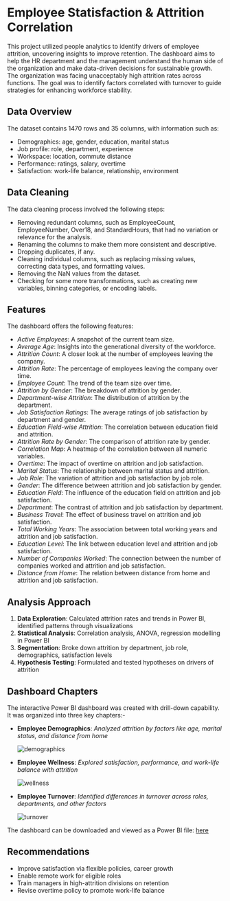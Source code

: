 # Employee Statisfaction & Attrition Correlation
This project utilized people analytics to identify drivers of employee attrition, uncovering insights to improve retention. The dashboard aims to help the HR department and the management understand the human side of the organization and make data-driven decisions for sustainable growth.
The organization was facing unacceptably high attrition rates across functions. The goal was to identify factors correlated with turnover to guide strategies for enhancing workforce stability.

## Data Overview
The dataset contains 1470 rows and 35 columns, with information such as: 
- Demographics: age, gender, education, marital status  
- Job profile: role, department, experience
- Workspace: location, commute distance
- Performance: ratings, salary, overtime 
- Satisfaction: work-life balance, relationship, environment

## Data Cleaning
The data cleaning process involved the following steps:
- Removing redundant columns, such as EmployeeCount, EmployeeNumber, Over18, and StandardHours, that had no variation or relevance for the analysis.
- Renaming the columns to make them more consistent and descriptive.
- Dropping duplicates, if any.
- Cleaning individual columns, such as replacing missing values, correcting data types, and formatting values.
- Removing the NaN values from the dataset.
- Checking for some more transformations, such as creating new variables, binning categories, or encoding labels.

## Features
The dashboard offers the following features:
- *Active Employees*: A snapshot of the current team size.
- *Average Age*: Insights into the generational diversity of the workforce.
- *Attrition Count*: A closer look at the number of employees leaving the company.
- *Attrition Rate*: The percentage of employees leaving the company over time.
- *Employee Count*: The trend of the team size over time.
- *Attrition by Gender*: The breakdown of attrition by gender.
- *Department-wise Attrition*: The distribution of attrition by the department.
- *Job Satisfaction Ratings*: The average ratings of job satisfaction by department and gender.
- *Education Field-wise Attrition*: The correlation between education field and attrition.
- *Attrition Rate by Gender*: The comparison of attrition rate by gender.
- *Correlation Map*: A heatmap of the correlation between all numeric variables.
- *Overtime*: The impact of overtime on attrition and job satisfaction.
- *Marital Status*: The relationship between marital status and attrition.
- *Job Role*: The variation of attrition and job satisfaction by job role.
- *Gender*: The difference between attrition and job satisfaction by gender.
- *Education Field*: The influence of the education field on attrition and job satisfaction.
- *Department*: The contrast of attrition and job satisfaction by department.
- *Business Travel*: The effect of business travel on attrition and job satisfaction.
- *Total Working Years*: The association between total working years and attrition and job satisfaction.
- *Education Level*: The link between education level and attrition and job satisfaction.
- *Number of Companies Worked*: The connection between the number of companies worked and attrition and job satisfaction.
- *Distance from Home*: The relation between distance from home and attrition and job satisfaction.

## Analysis Approach
1. **Data Exploration**: Calculated attrition rates and trends in Power BI, identified patterns through visualizations
2. **Statistical Analysis**: Correlation analysis, ANOVA, regression modelling in Power BI 
3. **Segmentation**: Broke down attrition by department, job role, demographics, satisfaction levels 
4. **Hypothesis Testing**: Formulated and tested hypotheses on drivers of attrition

## Dashboard Chapters
The interactive Power BI dashboard was created with drill-down capability. It was organized into three key chapters:-
- **Employee Demographics**: *Analyzed attrition by factors like age, marital status, and distance from home*
  
   ![demographics](https://github.com/kalra-muskan/employee-attrition/assets/142618498/878a7479-1f26-4a1c-a04c-8aa93ad302ec)
  
- **Employee Wellness**: *Explored satisfaction, performance, and work-life balance with attrition*
  
  ![wellness](https://github.com/kalra-muskan/employee-attrition/assets/142618498/3eb1e949-685e-43fe-96f3-1e3640b82d16)
  
- **Employee Turnover**: *Identified differences in turnover across roles, departments, and other factors*
  
   ![turnover](https://github.com/kalra-muskan/employee-attrition/assets/142618498/79cfb96d-4964-4d8e-9fa2-d493c38b0555)
 

The dashboard can be downloaded and viewed as a Power BI file: [here](https://github.com/kalra-muskan/employee-attrition/blob/main/HR-dashboard.pbix)
## Recommendations
- Improve satisfaction via flexible policies, career growth  
- Enable remote work for eligible roles
- Train managers in high-attrition divisions on retention  
- Revise overtime policy to promote work-life balance


